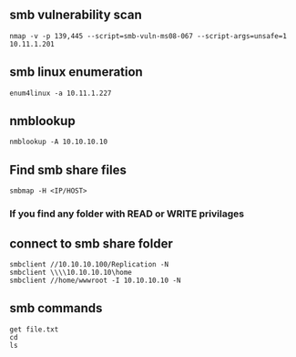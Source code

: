 ## smb vulnerability scan
```
nmap -v -p 139,445 --script=smb-vuln-ms08-067 --script-args=unsafe=1 10.11.1.201
```

## smb linux enumeration
```
enum4linux -a 10.11.1.227
```

## nmblookup
```
nmblookup -A 10.10.10.10
```

## Find smb share files
```
smbmap -H <IP/HOST>
```
### If you find any folder with READ or WRITE privilages

## connect to smb share folder
```
smbclient //10.10.10.100/Replication -N
smbclient \\\\10.10.10.10\home
smbclient //home/wwwroot -I 10.10.10.10 -N
```
## smb commands
```
get file.txt
cd
ls
```
